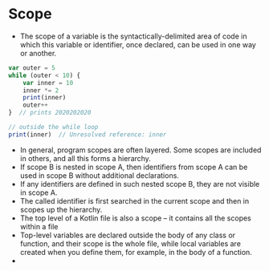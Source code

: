 # Scope
- The scope of a variable is the syntactically-delimited area of code in which this variable or identifier, once declared, can be used in one way or another.
```js
var outer = 5
while (outer < 10) {
    var inner = 10
    inner *= 2
    print(inner)
    outer++
}  // prints 2020202020

// outside the while loop
print(inner)  // Unresolved reference: inner
```
- In general, program scopes are often layered. Some scopes are included in others, and all this forms a hierarchy.
- If scope B is nested in scope A, then identifiers from scope A can be used in scope B without additional declarations.
- If any identifiers are defined in such nested scope B, they are not visible in scope A.
- The called identifier is first searched in the current scope and then in scopes up the hierarchy.
- The top level of a Kotlin file is also a scope – it contains all the scopes within a file
- Top-level variables are declared outside the body of any class or function, and their scope is the whole file, while local variables are created when you define them, for example, in the body of a function.
- 
